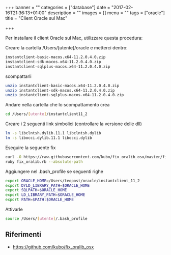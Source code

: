 +++
banner = ""
categories = ["database"]
date = "2017-02-16T21:36:13+01:00"
description = ""
images = []
menu = ""
tags = ["oracle"]
title = "Client Oracle sul Mac"

+++

Per installare il client Oracle sul Mac, utilizzare questa procedura:

Creare la cartella /Users/[utente]/oracle e metterci dentro:

```bash
instantclient-basic-macos.x64-11.2.0.4.0.zip
instantclient-sdk-macos.x64-11.2.0.4.0.zip
instantclient-sqlplus-macos.x64-11.2.0.4.0.zip
```

scompattarli

```bash
unzip instantclient-basic-macos.x64-11.2.0.4.0.zip
unzip instantclient-sdk-macos.x64-11.2.0.4.0.zip
unzip instantclient-sqlplus-macos.x64-11.2.0.4.0.zip
```

Andare nella cartella che lo scompattamento crea

```bash
cd /Users/[utente]/instantclient11_2
```

Creare i 2 seguenti link simbolici (controllare la versione delle dll)

```bash
ln -s libclntsh.dylib.11.1 libclntsh.dylib
ln -s libocci.dylib.11.1 libocci.dylib
```

Eseguire la seguente fix

```bash
curl -O https://raw.githubusercontent.com/kubo/fix_oralib_osx/master/fix_oralib.rb
ruby fix_oralib.rb --absolute-path
```

Aggiungere nel .bash_profile se seguenti righe

```bash
export ORACLE_HOME=/Users/teopost/oracle/instantclient_11_2
export DYLD_LIBRARY_PATH=$ORACLE_HOME
export SQLPATH=$ORACLE_HOME
export LD_LIBRARY_PATH=$ORACLE_HOME
export PATH=$PATH:$ORACLE_HOME
```

Attivarle

```bash
source /Users/[utente]/.bash_profile
```

Riferimenti
---
* https://github.com/kubo/fix_oralib_osx
